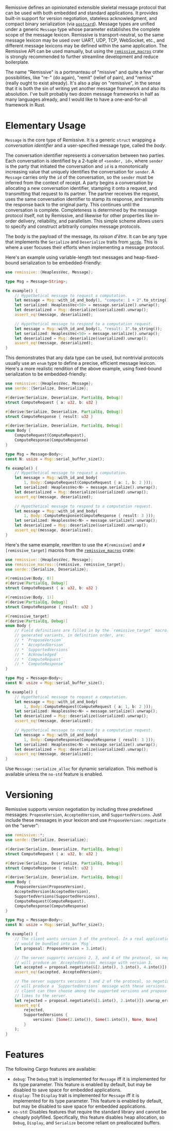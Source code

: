Remissive defines an opinionated extensible skeletal message protocol that can
be used with both embedded and standard applications. It provides built-in
support for version negotiation, stateless acknowledgment, and compact binary
serialization (via [`postcard`](https://crates.io/crates/postcard)). Message
types are unified under a generic `Message` type whose parameter establishes the
complete scope of the message lexicon. Remissive is transport-neutral, so the
same message lexicon may be used over UART, UDP, TCP, WebSocket, etc., and
different message lexicons may be defined within the same application. The
Remissive API can be used manually, but using the
[`remissive_macros`](remissive-macros) crate is strongly recommended to further
streamline development and reduce boilerplate.

The name "Remissive" is a portmanteau of "missive" and quite a few other
possibilities, like "re-" (do again), "remit" (relief of pain), and "remiss"
(really ought to exist already). It's also a play on "remissive", in the sense
that it is both the sin of writing yet another message framework and also its
absolution. I've built probably two dozen message frameworks in half as many
languages already, and I would like to have a one-and-for-all framework in Rust.

# Elementary Usage

`Message` is the core type of Remissive. It is a generic `struct` wrapping a
_conversation identifier_ and a user-specified message type, called the _body_.

The conversation identifier represents a conversation between two parties. Each
conversation is identified by a 2-tuple of `<sender, id>`, where `sender` is the
party that initiated the conversation and `id` is a monotonically increasing
value that uniquely identifies the conversation for `sender`. A `Message`
carries only the `id` of the conversation, so the `sender` must be inferred from
the context of receipt. A party begins a conversation by allocating a new
conversation identifier, stamping it onto a request, and transmitting that
request to its partner. The partner receives the request, uses the same
conversation identifier to stamp its response, and transmits the response back
to the original party. This continues until the conversation is complete.
Completeness is determined by the message protocol itself, not by Remissive, and
likewise for other properties like in-order delivery, reliability, and
parallelism. This simple scheme allows users to specify and construct
arbitrarily complex message protocols.

The body is the payload of the message, its _raison d'être_. It can be any type
that implements the `Serialize` and `Deserialize` traits from
[`serde`](https://crates.io/crates/serde). This is where a user focuses their
efforts when implementing a message protocol.

Here's an example using variable-length text messages and heap-fixed-bound
serialization to be embedded-friendly:

```rust
use remissive::{HeaplessVec, Message};

type Msg = Message<String>;

fn example() {
	// Hypothetical message to request a computation.
	let message = Msg::with_id_and_body(1, "compute: 1 + 2".to_string());
	let serialized: HeaplessVec<50> = message.serialize().unwrap();
	let deserialized = Msg::deserialize(&serialized).unwrap();
	assert_eq!(message, deserialized);

	// Hypothetical message to respond to a computation request.
	let message = Msg::with_id_and_body(1, "result: 3".to_string());
	let serialized: HeaplessVec<50> = message.serialize().unwrap();
	let deserialized = Msg::deserialize(&serialized).unwrap();
	assert_eq!(message, deserialized);
}
```

This demonstrates that any data type can be used, but nontrivial protocols
usually use an `enum` type to define a precise, efficient message lexicon.
Here's a more realistic rendition of the above example, using fixed-bound
serialization to be embedded-friendly:

```rust
use remissive::{HeaplessVec, Message};
use serde::{Serialize, Deserialize};

#[derive(Serialize, Deserialize, PartialEq, Debug)]
struct ComputeRequest { a: u32, b: u32 }

#[derive(Serialize, Deserialize, PartialEq, Debug)]
struct ComputeResponse { result: u32 }

#[derive(Serialize, Deserialize, PartialEq, Debug)]
enum Body {
	ComputeRequest(ComputeRequest),
	ComputeResponse(ComputeResponse)
}

type Msg = Message<Body>;
const N: usize = Msg::serial_buffer_size();

fn example() {
	// Hypothetical message to request a computation.
	let message = Msg::with_id_and_body(
		1, Body::ComputeRequest(ComputeRequest { a: 1, b: 2 }));
	let serialized: HeaplessVec<N> = message.serialize().unwrap();
	let deserialized = Msg::deserialize(&serialized).unwrap();
	assert_eq!(message, deserialized);

	// Hypothetical message to respond to a computation request.
	let message = Msg::with_id_and_body(
		1, Body::ComputeResponse(ComputeResponse { result: 3 }));
	let serialized: HeaplessVec<N> = message.serialize().unwrap();
	let deserialized = Msg::deserialize(&serialized).unwrap();
	assert_eq!(message, deserialized);
}
```

Here's the same example, rewritten to use the `#[remissive]` and
`#[remissive_target]` macros from the [`remissive_macros`](remissive-macros)
crate:

```rust
use remissive::{HeaplessVec, Message};
use remissive_macros::{remissive, remissive_target};
use serde::{Serialize, Deserialize};

#[remissive(Body, 0)]
#[derive(PartialEq, Debug)]
struct ComputeRequest { a: u32, b: u32 }

#[remissive(Body, 1)]
#[derive(PartialEq, Debug)]
struct ComputeResponse { result: u32 }

#[remissive_target]
#[derive(PartialEq, Debug)]
enum Body {
	// Field definitions are filled in by the `remissive_target` macro. The
	// generated variants, in definition order, are:
	// * `ProposeVersion`
	// * `AcceptedVersion`
	// * `SupportedVersions`
	// * `Acknowledged`
	// * `ComputeRequest`
	// * `ComputeResponse`
}

type Msg = Message<Body>;
const N: usize = Msg::serial_buffer_size();

fn example() {
	// Hypothetical message to request a computation.
	let message = Msg::with_id_and_body(
		1, Body::ComputeRequest(ComputeRequest { a: 1, b: 2 }));
	let serialized: HeaplessVec<N> = message.serialize().unwrap();
	let deserialized = Msg::deserialize(&serialized).unwrap();
	assert_eq!(message, deserialized);

	// Hypothetical message to respond to a computation request.
	let message = Msg::with_id_and_body(
		1, Body::ComputeResponse(ComputeResponse { result: 3 }));
	let serialized: HeaplessVec<N> = message.serialize().unwrap();
	let deserialized = Msg::deserialize(&serialized).unwrap();
	assert_eq!(message, deserialized);
}
```

Use `Message::serialize_alloc` for dynamic serialization. This method is
available unless the `no-std` feature is enabled.

# Versioning

Remissive supports version negotiation by including three predefined messages:
`ProposeVersion`, `AcceptedVersion`, and `SupportedVersions`. Just include these
messages in your lexicon and use `ProposeVersion::negotiate` on the "server":

```rust
use remissive::*;
use serde::{Serialize, Deserialize};

#[derive(Serialize, Deserialize, PartialEq, Debug)]
struct ComputeRequest { a: u32, b: u32 }

#[derive(Serialize, Deserialize, PartialEq, Debug)]
struct ComputeResponse { result: u32 }

#[derive(Serialize, Deserialize, PartialEq, Debug)]
enum Body {
	ProposeVersion(ProposeVersion),
	AcceptedVersion(AcceptedVersion),
	SupportedVersions(SupportedVersions),
	ComputeRequest(ComputeRequest),
	ComputeResponse(ComputeResponse)
}

type Msg = Message<Body>;
const N: usize = Msg::serial_buffer_size();

fn example() {
	// The client wants version 3 of the protocol. In a real application, this
	// would be bundled into an `Msg`.
	let proposal: ProposeVersion = 3.into();

	// The server supports versions 2, 3, and 4 of the protocol, so negotiation
	// will produce an `AcceptedVersion` message with version 3.
	let accepted = proposal.negotiate(&[2.into(), 3.into(), 4.into()]).unwrap();
	assert_eq!(accepted, AcceptedVersion);

	// The server supports versions 1 and 2 of the protocol, so negotiation will
	// will produce a `SupportedVersions` message with these versions. The
	// client can then choose among the supported versions and propose one it
	// likes to the server.
	let rejected = proposal.negotiate(&[1.into(), 2.into()]).unwrap_err();
	assert_eq!(
		rejected,
		SupportedVersions {
			versions: [Some(2.into()), Some(1.into()), None, None]
		}
	);
}
```

# Features

The following Cargo features are available:

* `debug`: The `Debug` trait is implemented for `Message` iff it is implemented
  for its type parameter. This feature is enabled by default, but may be disabled
  to save space for embedded applications.
* `display`: The `Display` trait is implemented for `Message` iff it is
  implemented for its type parameter. This feature is enabled by default, but may
  be disabled to save space for embedded applications.
* `no-std`: Disables features that require the standard library and cannot
  be cheaply polyfilled. Specifically, this feature disables heap allocation, so
  `Debug`, `Display`, and `Serialize` become reliant on preallocated buffers.
